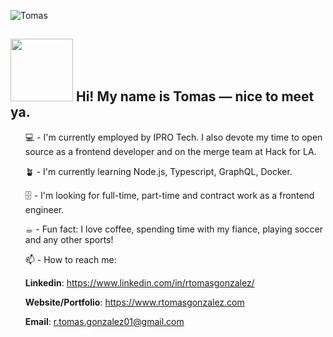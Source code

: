 ![Tomas](https://user-images.githubusercontent.com/63771558/145614456-474e45ad-0c7f-4f0a-8588-d477cd90113f.png)

## <img src="https://user-images.githubusercontent.com/63771558/145616283-79a2bc58-c261-4226-a03f-7e9e648fc627.png" width="100" height="100"/> Hi! My name is Tomas — nice to meet ya.
<ul style="list-style: none;">

💻 - I'm currently employed by IPRO Tech. I also devote my time to open source as a frontend developer and on the merge team at Hack for LA.

🪴 - I'm currently learning Node.js, Typescript, GraphQL, Docker.

🗄 - I'm looking for full-time, part-time and contract work as a frontend engineer.

☕︎ - Fun fact: I love coffee, spending time with my fiance, playing soccer and any other sports!

📫 - How to reach me:
     
  **Linkedin**: https://www.linkedin.com/in/rtomasgonzalez/
  
  **Website/Portfolio**: https://www.rtomasgonzalez.com
  
  **Email**: r.tomas.gonzalez01@gmail.com
</ul>
